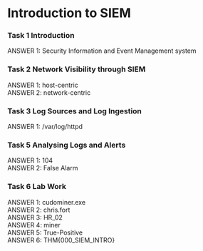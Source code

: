 <h1> Introduction to SIEM </h1>

<h3> Task 1  Introduction </h3>
  ANSWER 1:	Security Information and Event Management system <br/>

<h3> Task 2  Network Visibility through SIEM </h3>
  ANSWER 1:	host-centric <br/>
  ANSWER 2: network-centric <br/>

<h3>Task 3  Log Sources and Log Ingestion  </h3>
  ANSWER 1:	/var/log/httpd <br/>

<h3> Task 5  Analysing Logs and Alerts</h3>
  ANSWER 1:	104 <br/>
  ANSWER 2: False Alarm <br/>

<h3> Task 6  Lab Work </h3>
  ANSWER 1:	cudominer.exe <br/>
  ANSWER 2: chris.fort <br/>
  ANSWER 3: HR_02 <br/>
  ANSWER 4: miner <br/>
  ANSWER 5: True-Positive <br/>
  ANSWER 6: THM{000_SIEM_INTRO} <br/>
  
